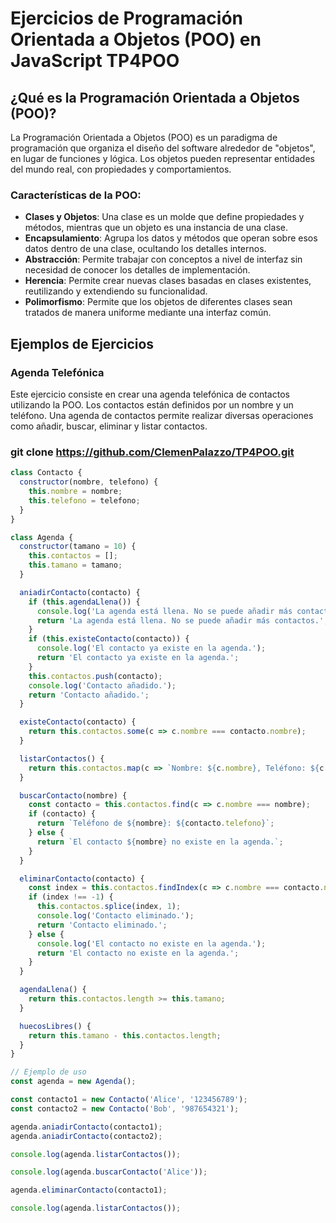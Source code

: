 # Ejercicios de Programación Orientada a Objetos (POO) en JavaScript TP4POO

## ¿Qué es la Programación Orientada a Objetos (POO)?
La Programación Orientada a Objetos (POO) es un paradigma de programación que organiza el diseño del software alrededor de "objetos", en lugar de funciones y lógica. Los objetos pueden representar entidades del mundo real, con propiedades y comportamientos.

### Características de la POO:
- **Clases y Objetos**: Una clase es un molde que define propiedades y métodos, mientras que un objeto es una instancia de una clase.
- **Encapsulamiento**: Agrupa los datos y métodos que operan sobre esos datos dentro de una clase, ocultando los detalles internos.
- **Abstracción**: Permite trabajar con conceptos a nivel de interfaz sin necesidad de conocer los detalles de implementación.
- **Herencia**: Permite crear nuevas clases basadas en clases existentes, reutilizando y extendiendo su funcionalidad.
- **Polimorfismo**: Permite que los objetos de diferentes clases sean tratados de manera uniforme mediante una interfaz común.

## Ejemplos de Ejercicios

### Agenda Telefónica
Este ejercicio consiste en crear una agenda telefónica de contactos utilizando la POO. Los contactos están definidos por un nombre y un teléfono. Una agenda de contactos permite realizar diversas operaciones como añadir, buscar, eliminar y listar contactos.

### git clone https://github.com/ClemenPalazzo/TP4POO.git

```javascript
class Contacto {
  constructor(nombre, telefono) {
    this.nombre = nombre;
    this.telefono = telefono;
  }
}

class Agenda {
  constructor(tamano = 10) {
    this.contactos = [];
    this.tamano = tamano;
  }

  aniadirContacto(contacto) {
    if (this.agendaLlena()) {
      console.log('La agenda está llena. No se puede añadir más contactos.');
      return 'La agenda está llena. No se puede añadir más contactos.';
    }
    if (this.existeContacto(contacto)) {
      console.log('El contacto ya existe en la agenda.');
      return 'El contacto ya existe en la agenda.';
    }
    this.contactos.push(contacto);
    console.log('Contacto añadido.');
    return 'Contacto añadido.';
  }

  existeContacto(contacto) {
    return this.contactos.some(c => c.nombre === contacto.nombre);
  }

  listarContactos() {
    return this.contactos.map(c => `Nombre: ${c.nombre}, Teléfono: ${c.telefono}`).join('\n');
  }

  buscarContacto(nombre) {
    const contacto = this.contactos.find(c => c.nombre === nombre);
    if (contacto) {
      return `Teléfono de ${nombre}: ${contacto.telefono}`;
    } else {
      return `El contacto ${nombre} no existe en la agenda.`;
    }
  }

  eliminarContacto(contacto) {
    const index = this.contactos.findIndex(c => c.nombre === contacto.nombre);
    if (index !== -1) {
      this.contactos.splice(index, 1);
      console.log('Contacto eliminado.');
      return 'Contacto eliminado.';
    } else {
      console.log('El contacto no existe en la agenda.');
      return 'El contacto no existe en la agenda.';
    }
  }

  agendaLlena() {
    return this.contactos.length >= this.tamano;
  }

  huecosLibres() {
    return this.tamano - this.contactos.length;
  }
}

// Ejemplo de uso
const agenda = new Agenda();

const contacto1 = new Contacto('Alice', '123456789');
const contacto2 = new Contacto('Bob', '987654321');

agenda.aniadirContacto(contacto1);
agenda.aniadirContacto(contacto2);

console.log(agenda.listarContactos());

console.log(agenda.buscarContacto('Alice'));

agenda.eliminarContacto(contacto1);

console.log(agenda.listarContactos());
